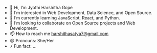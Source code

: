 - 👋 Hi, I’m Jyothi Harshitha Gope
- 👀 I’m interested in Web Development, Data Science, and Open Source.
- 🌱 I’m currently learning  JavaScript, React, and Python.
- 💞️ I’m looking to collaborate on Open Source projects and Web Development.
- 📫 How to reach me harshithasatya7@gmail.com
- 😄 Pronouns: She/Her
- ⚡ Fun fact: ...
  
<!---
Harshithaa17/Harshithaa17 is a ✨ special ✨ repository because its `README.md` (this file) appears on your GitHub profile.
You can click the Preview link to take a look at your changes.
--->
